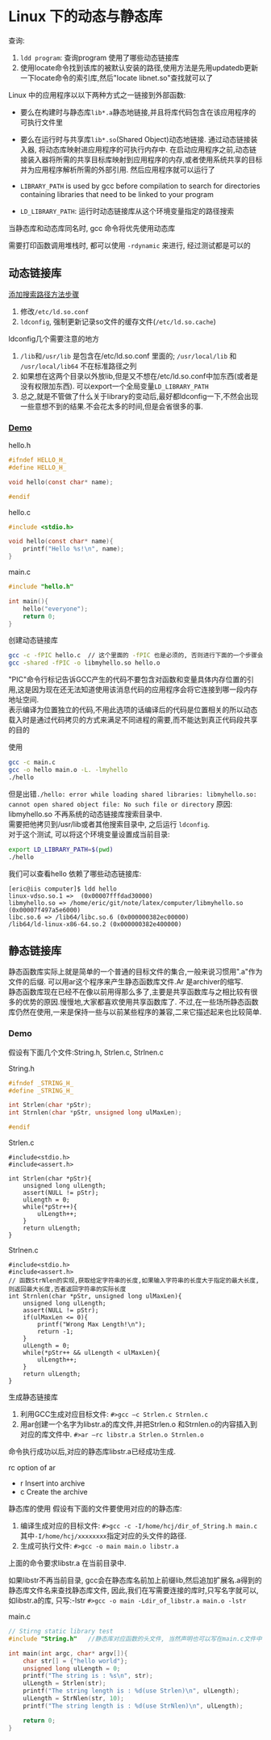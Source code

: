 # Linux 下的动态与静态库
查询:

1. `ldd program`: 查询program 使用了哪些动态链接库
1. 使用locate命令找到该库的被默认安装的路径,使用方法是先用updatedb更新一下locate命令的索引库,然后"locate libnet.so"查找就可以了

Linux 中的应用程序以以下两种方式之一链接到外部函数:

- 要么在构建时与静态库`lib*.a`静态地链接,并且将库代码包含在该应用程序的可执行文件里
- 要么在运行时与共享库`lib*.so`(Shared Object)动态地链接. 通过动态链接装入器, 将动态库映射进应用程序的可执行内存中.
	在启动应用程序之前,动态链接装入器将所需的共享目标库映射到应用程序的内存,或者使用系统共享的目标并为应用程序解析所需的外部引用.
	然后应用程序就可以运行了

- `LIBRARY_PATH` is used by gcc before compilation to search for directories containing libraries that need to be linked to your program
- `LD_LIBRARY_PATH`: 运行时动态链接库从这个环境变量指定的路径搜索

当静态库和动态库同名时, gcc 命令将优先使用动态库

需要打印函数调用堆栈时, 都可以使用 `-rdynamic` 来进行, 经过测试都是可以的

## 动态链接库
[添加搜索路径方法步骤](http://blog.sciencenet.cn/blog-402211-745740.html)

1. 修改`/etc/ld.so.conf`
1. `ldconfig`, 强制更新记录so文件的缓存文件(`/etc/ld.so.cache`)

ldconfig几个需要注意的地方

1. `/lib`和`/usr/lib` 是包含在/etc/ld.so.conf 里面的; `/usr/local/lib` 和 `/usr/local/lib64` 不在标准路径之列
1. 如果想在这两个目录以外放lib,但是又不想在/etc/ld.so.conf中加东西(或者是没有权限加东西). 可以export一个全局变量`LD_LIBRARY_PATH`
1. 总之,就是不管做了什么关于library的变动后,最好都ldconfig一下,不然会出现一些意想不到的结果.不会花太多的时间,但是会省很多的事.

### [Demo](http://www.cppblog.com/deane/archive/2014/05/23/165216.html)
hello.h
```C
#ifndef HELLO_H_
#define HELLO_H_

void hello(const char* name);

#endif
```

hello.c
```C
#include <stdio.h>

void hello(const char* name){
	printf("Hello %s!\n", name);
}
```

main.c

```C
#include "hello.h"

int main(){
	hello("everyone");
	return 0;
}
```

创建动态链接库
```Bash
gcc -c -fPIC hello.c  // 这个里面的 -fPIC 也是必须的, 否则进行下面的一个步骤会出错
gcc -shared -fPIC -o libmyhello.so hello.o
```
"PIC"命令行标记告诉GCC产生的代码不要包含对函数和变量具体内存位置的引用,这是因为现在还无法知道使用该消息代码的应用程序会将它连接到哪一段内存地址空间.  
表示编译为位置独立的代码,不用此选项的话编译后的代码是位置相关的所以动态载入时是通过代码拷贝的方式来满足不同进程的需要,而不能达到真正代码段共享的目的

使用
```Bash
gcc -c main.c
gcc -o hello main.o -L. -lmyhello
./hello
```

但是出错`./hello: error while loading shared libraries: libmyhello.so: cannot open shared object file: No such file or directory`
原因: libmyhello.so 不再系统的动态链接库搜索目录中.  
需要把他拷贝到/usr/lib或者其他搜索目录中, 之后运行 `ldconfig`.  
对于这个测试, 可以将这个环境变量设置成当前目录:
```Bash
export LD_LIBRARY_PATH=$(pwd)
./hello
```
我们可以查看hello 依赖了哪些动态链接库:
```
[eric@iis computer]$ ldd hello
linux-vdso.so.1 =>  (0x00007fffdad30000)
libmyhello.so => /home/eric/git/note/latex/computer/libmyhello.so (0x00007f497a5e6000)
libc.so.6 => /lib64/libc.so.6 (0x000000382ec00000)
/lib64/ld-linux-x86-64.so.2 (0x000000382e400000)
```

## 静态链接库
静态函数库实际上就是简单的一个普通的目标文件的集合,一般来说习惯用".a"作为文件的后缀.
可以用ar这个程序来产生静态函数库文件.Ar 是archiver的缩写.  
静态函数库现在已经不在像以前用得那么多了,主要是共享函数库与之相比较有很多的优势的原因.慢慢地,大家都喜欢使用共享函数库了.
不过,在一些场所静态函数库仍然在使用,一来是保持一些与以前某些程序的兼容,二来它描述起来也比较简单.

### Demo
假设有下面几个文件:String.h, Strlen.c, Strlnen.c

String.h
```C
#ifndef _STRING_H_
#define _STRING_H_

int Strlen(char *pStr);
int Strnlen(char *pStr, unsigned long ulMaxLen);

#endif
```

Strlen.c
```
#include<stdio.h>
#include<assert.h>

int Strlen(char *pStr){
    unsigned long ulLength;
    assert(NULL != pStr);
    ulLength = 0;
    while(*pStr++){
        ulLength++;
    }
    return ulLength;
}
```

Strlnen.c
```
#include<stdio.h>
#include<assert.h>
// 函数StrNlen的实现,获取给定字符串的长度,如果输入字符串的长度大于指定的最大长度,则返回最大长度,否者返回字符串的实际长度
int Strnlen(char *pStr, unsigned long ulMaxLen){
    unsigned long ulLength;
    assert(NULL != pStr);
    if(ulMaxLen <= 0){
        printf("Wrong Max Length!\n");
        return -1;
    }
    ulLength = 0;
    while(*pStr++ && ulLength < ulMaxLen){
        ulLength++;
    }
    return ulLength;
}
```

生成静态链接库

1. 利用GCC生成对应目标文件: `#>gcc –c Strlen.c Strnlen.c`
1. 用ar创建一个名字为libstr.a的库文件,并把Strlen.o 和Strnlen.o的内容插入到对应的库文件中. `#>ar –rc libstr.a Strlen.o Strnlen.o`

命令执行成功以后,对应的静态库libstr.a已经成功生成.

rc option of ar

- r Insert into archive
- c Create the archive

静态库的使用
假设有下面的文件要使用对应的的静态库:
1. 编译生成对应的目标文件: `#>gcc -c -I/home/hcj/dir_of_String.h main.c`
	其中`-I/home/hcj/xxxxxxxx`指定对应的头文件的路径.
1. 生成可执行文件: `#>gcc -o main main.o libstr.a`

上面的命令要求libstr.a 在当前目录中.

如果libstr不再当前目录, gcc会在静态库名前加上前缀lib,然后追加扩展名.a得到的静态库文件名来查找静态库文件,
因此,我们在写需要连接的库时,只写名字就可以,如libstr.a的库, 只写:-lstr `#>gcc -o main -Ldir_of_libstr.a main.o -lstr`

main.c
```C
// Stirng static library test
#include "String.h"   //静态库对应函数的头文件, 当然声明也可以写在main.c文件中, 就不需要引用String.h

int main(int argc, char* argv[]){
    char str[] = {"hello world"};
    unsigned long ulLength = 0;
    printf("The string is : %s\n", str);
    ulLength = Strlen(str);
    printf("The string length is : %d(use Strlen)\n", ulLength);
    ulLength = StrNlen(str, 10);
    printf("The string length is : %d(use StrNlen)\n", ulLength);

   	return 0;
}
```

